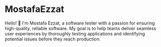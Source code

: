 # MostafaEzzat
Hello! 👋 I'm Mostafa Ezzat, a software tester with a passion for ensuring high-quality, reliable software. My goal is to help teams deliver seamless user experiences by thoroughly testing applications and identifying potential issues before they reach production.
